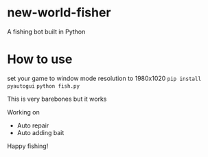 # new-world-fisher
A fishing bot built in Python

# How to use
set your game to window mode
resolution to 1980x1020
`pip install pyautogui`
`python fish.py`

This is very barebones but it works

Working on
- Auto repair
- Auto adding bait

Happy fishing!